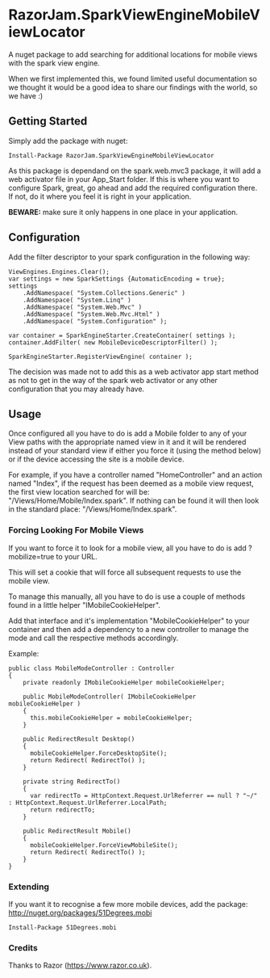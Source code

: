 # RazorJam.SparkViewEngineMobileViewLocator #
A nuget package to add searching for additional locations for mobile views with the spark view engine.

When we first implemented this, we found limited useful documentation so we thought it would be a good idea to share our findings with the world, so we have :)

## Getting Started ##
Simply add the package with nuget: 

	Install-Package RazorJam.SparkViewEngineMobileViewLocator

As this package is dependand on the spark.web.mvc3 package, it will add a web activator file in your App_Start folder. If this is where you want to configure Spark, great, go ahead and add the required configuration there. If not, do it where you feel it is right in your application.

**BEWARE:** make sure it only happens in one place in your application.

## Configuration ##
Add the filter descriptor to your spark configuration in the following way:

	ViewEngines.Engines.Clear();
	var settings = new SparkSettings {AutomaticEncoding = true};
	settings
		.AddNamespace( "System.Collections.Generic" )
		.AddNamespace( "System.Linq" )
		.AddNamespace( "System.Web.Mvc" )
		.AddNamespace( "System.Web.Mvc.Html" )
		.AddNamespace( "System.Configuration" );

	var container = SparkEngineStarter.CreateContainer( settings );
	container.AddFilter( new MobileDeviceDescriptorFilter() );

	SparkEngineStarter.RegisterViewEngine( container );

The decision was made not to add this as a web activator app start method as not to get in the way of the spark web activator or any other configuration that you may already have.

## Usage ##
Once configured all you have to do is add a Mobile folder to any of your View paths with the appropriate named view in it and it will be rendered instead of your standard view if either you force it (using the method below) or if the device accessing the site is a mobile device.

For example, if you have a controller named "HomeController" and an action named "Index", if the request has been deemed as a mobile view request, the first view location searched for will be: "/Views/Home/Mobile/Index.spark". If nothing can be found it will then look in the standard place: "/Views/Home/Index.spark".

### Forcing Looking For Mobile Views ###
If you want to force it to look for a mobile view, all you have to do is add ?mobilize=true to your URL. 

This will set a cookie that will force all subsequent requests to use the mobile view.

To manage this manually, all you have to do is use a couple of methods found in a little helper "IMobileCookieHelper".

Add that interface and it's implementation "MobileCookieHelper" to your container and then add a dependency to a new controller to manage the mode and call the respective methods accordingly.

Example: 

	public class MobileModeController : Controller
	{
    	private readonly IMobileCookieHelper mobileCookieHelper;

	    public MobileModeController( IMobileCookieHelper mobileCookieHelper )
	    {
	      this.mobileCookieHelper = mobileCookieHelper;
	    }

	    public RedirectResult Desktop()
	    {
	      mobileCookieHelper.ForceDesktopSite();
	      return Redirect( RedirectTo() );
	    }

	    private string RedirectTo()
	    {
	      var redirectTo = HttpContext.Request.UrlReferrer == null ? "~/" : HttpContext.Request.UrlReferrer.LocalPath;
	      return redirectTo;
	    }

	    public RedirectResult Mobile()
	    {
	      mobileCookieHelper.ForceViewMobileSite();
	      return Redirect( RedirectTo() );
	    }
	}

### Extending ###
If you want it to recognise a few more mobile devices, add the package: http://nuget.org/packages/51Degrees.mobi

	Install-Package 51Degrees.mobi


### Credits ###
Thanks to Razor (https://www.razor.co.uk).
